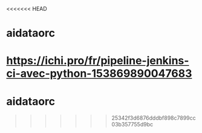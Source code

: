 <<<<<<< HEAD
# aidataorc
https://ichi.pro/fr/pipeline-jenkins-ci-avec-python-153869890047683
=======
# aidataorc
>>>>>>> 25342f3d6876dddbf898c7899cc03b357755d9bc
